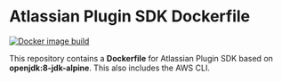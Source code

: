 # Atlassian Plugin SDK Dockerfile

[![Docker image build](https://github.com/toolsplus/atlassian-plugin-sdk/actions/workflows/docker-build.yml/badge.svg)](https://github.com/toolsplus/atlassian-plugin-sdk/actions/workflows/docker-build.yml)

This repository contains a **Dockerfile** for Atlassian Plugin SDK based on **openjdk:8-jdk-alpine**. This 
also includes the AWS CLI.

